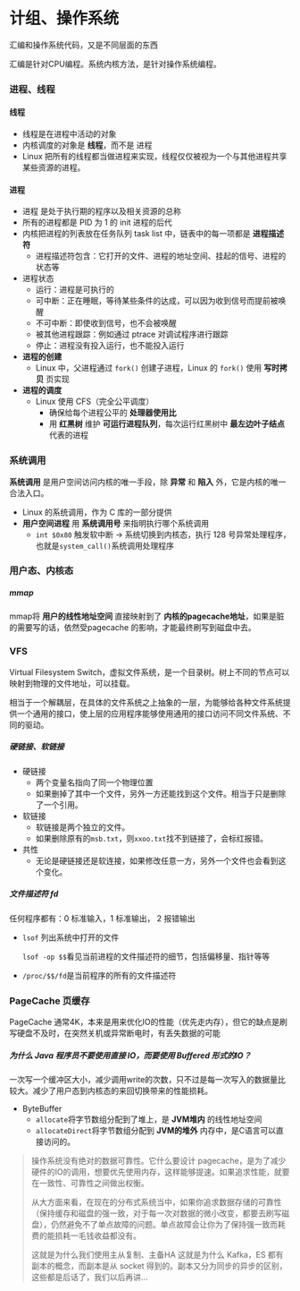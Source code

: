 # 计组、操作系统

汇编和操作系统代码，又是不同层面的东西

汇编是针对CPU编程。系统内核方法，是针对操作系统编程。



### 进程、线程

#### 线程

- 线程是在进程中活动的对象
- 内核调度的对象是 **线程**，而不是 进程
- Linux 把所有的线程都当做进程来实现，线程仅仅被视为一个与其他进程共享某些资源的进程。

#### 进程

- 进程 是处于执行期的程序以及相关资源的总称
- 所有的进程都是 PID 为 1 的 init 进程的后代
- 内核把进程的列表放在任务队列  task list 中，链表中的每一项都是 **进程描述符**
  - 进程描述符包含：它打开的文件、进程的地址空间、挂起的信号、进程的状态等
- 进程状态
  - 运行：进程是可执行的
  - 可中断：正在睡眠，等待某些条件的达成，可以因为收到信号而提前被唤醒
  - 不可中断：即使收到信号，也不会被唤醒
  - 被其他进程跟踪：例如通过 ptrace 对调试程序进行跟踪
  - 停止：进程没有投入运行，也不能投入运行
- **进程的创建**
  - Linux 中，父进程通过 `fork()` 创建子进程，Linux 的 `fork()` 使用 **写时拷贝** 页实现
- **进程的调度**
  - Linux 使用 CFS（完全公平调度）
    - 确保给每个进程公平的 **处理器使用比**
    - 用 **红黑树** 维护 **可运行进程队列**，每次运行红黑树中 **最左边叶子结点** 代表的进程



### 系统调用

**系统调用** 是用户空间访问内核的唯一手段，除 **异常** 和 **陷入** 外，它是内核的唯一合法入口。

- Linux 的系统调用，作为 C 库的一部分提供
- **用户空间进程** 用 **系统调用号** 来指明执行哪个系统调用
  - `int $0x80` 触发软中断 -> 系统切换到内核态，执行 128 号异常处理程序，也就是`system_call()`系统调用处理程序



### 用户态、内核态

##### mmap

mmap将 **用户的线性地址空间** 直接映射到了 **内核的pagecache地址**，如果是脏的需要写的话，依然受pagecache 的影响，才能最终刷写到磁盘中去。



### VFS

Virtual Filesystem Switch，虚拟文件系统，是一个目录树。树上不同的节点可以映射到物理的文件地址，可以挂载。

相当于一个解耦层，在具体的文件系统之上抽象的一层，为能够给各种文件系统提供一个通用的接口，使上层的应用程序能够使用通用的接口访问不同文件系统、不同的驱动。

##### 硬链接、软链接

- 硬链接
  - 两个变量名指向了同一个物理位置
  - 如果删掉了其中一个文件，另外一方还能找到这个文件。相当于只是删除了一个引用。
- 软链接
  - 软链接是两个独立的文件。
  - 如果删除原有的`msb.txt`，则`xxoo.txt`找不到链接了，会标红报错。
- 共性
  - 无论是硬链接还是软连接，如果修改任意一方，另外一个文件也会看到这个变化。

##### 文件描述符 fd

任何程序都有：0 标准输入，1 标准输出， 2 报错输出

- `lsof` 列出系统中打开的文件

  `lsof -op $$`看见当前进程的文件描述符的细节，包括偏移量、指针等等

- `/proc/$$/fd`是当前程序的所有的文件描述符



### PageCache  页缓存

PageCache  通常4K，本来是用来优化IO的性能（优先走内存），但它的缺点是刷写硬盘不及时，在突然关机或异常断电时，有丢失数据的可能

##### 为什么 Java 程序员不要使用直接 IO，而要使用 Buffered 形式的IO？

一次写一个缓冲区大小，减少调用write的次数，只不过是每一次写入的数据量比较大。减少了用户态到内核态的来回切换带来的性能损耗。

- ByteBuffer
  - `allocate`将字节数组分配到了堆上，是 **JVM堆内** 的线性地址空间
  - `allocateDirect`将字节数组分配到 **JVM的堆外** 内存中，是C语言可以直接访问的。



> 操作系统没有绝对的数据可靠性。它什么要设计 pagecache，是为了减少硬件的IO的调用，想要优先使用内存，这样能够提速。如果追求性能，就要在一致性、可靠性之间做出权衡。
>
> 从大方面来看，在现在的分布式系统当中，如果你追求数据存储的可靠性（保持缓存和磁盘的强一致，对于每一次对数据的微小改变，都要去刷写磁盘），仍然避免不了单点故障的问题。单点故障会让你为了保持强一致而耗费的能损耗一毛钱收益都没有。
>
> 这就是为什么我们使用主从复制、主备HA
> 这就是为什么 Kafka，ES 都有副本的概念，而副本是从 socket 得到的。副本又分为同步的异步的区别，这些都是后话了，我们以后再讲…